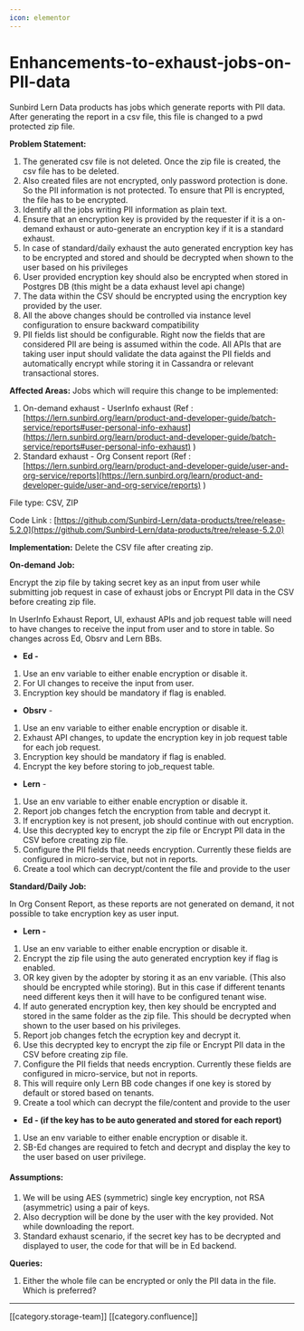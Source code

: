 ```yaml
---
icon: elementor
---
```


# Enhancements-to-exhaust-jobs-on-PII-data

Sunbird Lern Data products has jobs which generate reports with PII data. After generating the report in a csv file, this file is changed to a pwd protected zip file.

**Problem Statement:**

1. The generated csv file is not deleted. Once the zip file is created, the csv file has to be deleted.
2. Also created files are not encrypted, only password protection is done. So the PII information is not protected. To ensure that PII is encrypted, the file has to be encrypted.
3. Identify all the jobs writing PII information as plain text.
4. Ensure that an encryption key is provided by the requester if it is a on-demand exhaust or auto-generate an encryption key if it is a standard exhaust.
5. In case of standard/daily exhaust the auto generated encryption key has to be encrypted and stored and should be decrypted when shown to the user based on his privileges
6. User provided encryption key should also be encrypted when stored in Postgres DB (this might be a data exhaust level api change)
7. The data within the CSV should be encrypted using the encryption key provided by the user.
8. All the above changes should be controlled via instance level configuration to ensure backward compatibility
9. PII fields list should be configurable. Right now the fields that are considered PII are being is assumed within the code. All APIs that are taking user input should validate the data against the PII fields and automatically encrypt while storing it in Cassandra or relevant transactional stores.

**Affected Areas:** Jobs which will require this change to be implemented:

1. On-demand exhaust - UserInfo exhaust (Ref : [https://lern.sunbird.org/learn/product-and-developer-guide/batch-service/reports#user-personal-info-exhaust](https://lern.sunbird.org/learn/product-and-developer-guide/batch-service/reports#user-personal-info-exhaust) )
2. Standard exhaust - Org Consent report (Ref : [https://lern.sunbird.org/learn/product-and-developer-guide/user-and-org-service/reports](https://lern.sunbird.org/learn/product-and-developer-guide/user-and-org-service/reports) )

File type: CSV, ZIP

Code Link : [https://github.com/Sunbird-Lern/data-products/tree/release-5.2.0](https://github.com/Sunbird-Lern/data-products/tree/release-5.2.0)

**Implementation:** Delete the CSV file after creating zip.

**On-demand Job:**

Encrypt the zip file by taking secret key as an input from user while submitting job request in case of exhaust jobs or Encrypt PII data in the CSV before creating zip file.

In UserInfo Exhaust Report, UI, exhaust APIs and job request table will need to have changes to receive the input from user and to store in table. So changes across Ed, Obsrv and Lern BBs.

* **Ed -**

1. Use an env variable to either enable encryption or disable it.
2. For UI changes to receive the input from user.
3. Encryption key should be mandatory if flag is enabled.

* **Obsrv** -

1. Use an env variable to either enable encryption or disable it.
2. Exhaust API changes, to update the encryption key in job request table for each job request.
3. Encryption key should be mandatory if flag is enabled.
4. Encrypt the key before storing to job\_request table.

* **Lern** -

1. Use an env variable to either enable encryption or disable it.
2. Report job changes fetch the encryption from table and decrypt it.
3. If encryption key is not present, job should continue with out encryption.
4. Use this decrypted key to encrypt the zip file or Encrypt PII data in the CSV before creating zip file.
5. Configure the PII fields that needs encryption. Currently these fields are configured in micro-service, but not in reports.
6. Create a tool which can decrypt/content the file and provide to the user

**Standard/Daily Job:**

In Org Consent Report, as these reports are not generated on demand, it not possible to take encryption key as user input.

* **Lern -**

1. Use an env variable to either enable encryption or disable it.
2. Encrypt the zip file using the auto generated encryption key if flag is enabled.
3. OR key given by the adopter by storing it as an env variable. (This also should be encrypted while storing). But in this case if different tenants need different keys then it will have to be configured tenant wise.
4. If auto generated encryption key, then key should be encrypted and stored in the same folder as the zip file. This should be decrypted when shown to the user based on his privileges.
5. Report job changes fetch the ecryption key and decrypt it.
6. Use this decrypted key to encrypt the zip file or Encrypt PII data in the CSV before creating zip file.
7. Configure the PII fields that needs encryption. Currently these fields are configured in micro-service, but not in reports.
8. This will require only Lern BB code changes if one key is stored by default or stored based on tenants.
9. Create a tool which can decrypt the file/content and provide to the user

* **Ed - (if the key has to be auto generated and stored for each report)**

1. Use an env variable to either enable encryption or disable it.
2. SB-Ed changes are required to fetch and decrypt and display the key to the user based on user privilege.

#### Assumptions:

1. We will be using AES (symmetric) single key encryption, not RSA (asymmetric) using a pair of keys.
2. Also decryption will be done by the user with the key provided. Not while downloading the report.
3. Standard exhaust scenario, if the secret key has to be decrypted and displayed to user, the code for that will be in Ed backend.

**Queries:**

1. Either the whole file can be encrypted or only the PII data in the file. Which is preferred?

***

\[\[category.storage-team]] \[\[category.confluence]]
